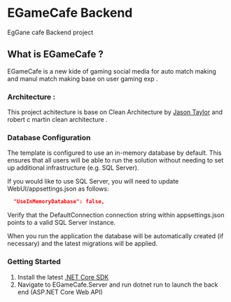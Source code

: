# EGameCafe Backend

EgGane cafe Backend project 

## What is EGameCafe ? 

EGameCafe is a new kide of gaming social media for auto match making and manul match making base on user gaming exp . 

### Architecture : 

This project achitecture is base on Clean Architecture by [Jason Taylor](https://github.com/jasontaylordev/CleanArchitecture "package page link") and robert c martin clean architecture .

### Database Configuration

The template is configured to use an in-memory database by default. This ensures that all users will be able to run the solution without needing to set up additional infrastructure (e.g. SQL Server).

If you would like to use SQL Server, you will need to update WebUI/appsettings.json as follows:

```json
  "UseInMemoryDatabase": false,
```

Verify that the DefaultConnection connection string within appsettings.json points to a valid SQL Server instance.

When you run the application the database will be automatically created (if necessary) and the latest migrations will be applied.

### Getting Started

1. Install the latest [.NET Core SDK](https://dotnet.microsoft.com/download)
2. Navigate to EGameCafe.Server and run dotnet run to launch the back end (ASP.NET Core Web API)


